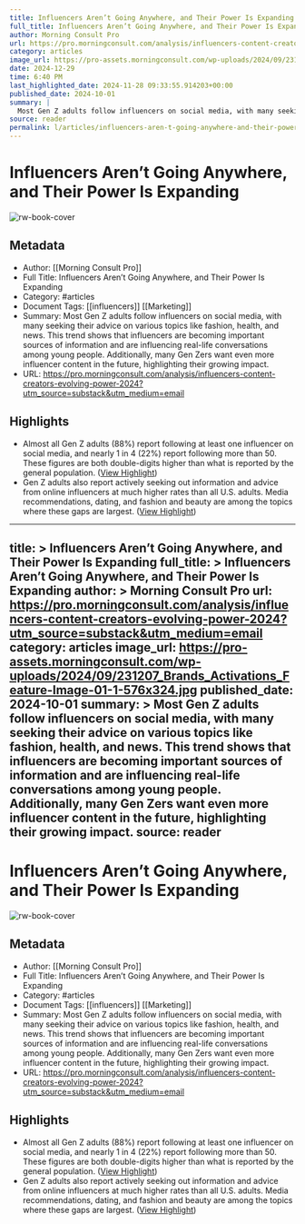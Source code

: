 ```yaml
---
title: Influencers Aren’t Going Anywhere, and Their Power Is Expanding
full_title: Influencers Aren’t Going Anywhere, and Their Power Is Expanding
author: Morning Consult Pro
url: https://pro.morningconsult.com/analysis/influencers-content-creators-evolving-power-2024?utm_source=substack&utm_medium=email
category: articles
image_url: https://pro-assets.morningconsult.com/wp-uploads/2024/09/231207_Brands_Activations_Feature-Image-01-1-576x324.jpg
date: 2024-12-29
time: 6:40 PM
last_highlighted_date: 2024-11-28 09:33:55.914203+00:00
published_date: 2024-10-01
summary: |
  Most Gen Z adults follow influencers on social media, with many seeking their advice on various topics like fashion, health, and news. This trend shows that influencers are becoming important sources of information and are influencing real-life conversations among young people. Additionally, many Gen Zers want even more influencer content in the future, highlighting their growing impact.
source: reader
permalink: l/articles/influencers-aren-t-going-anywhere-and-their-power-is-expanding
---
```

# Influencers Aren’t Going Anywhere, and Their Power Is Expanding

![rw-book-cover](https://pro-assets.morningconsult.com/wp-uploads/2024/09/231207_Brands_Activations_Feature-Image-01-1-576x324.jpg)

## Metadata
- Author: [[Morning Consult Pro]]
- Full Title: Influencers Aren’t Going Anywhere, and Their Power Is Expanding
- Category: #articles
- Document Tags: [[influencers]] [[Marketing]] 
- Summary: Most Gen Z adults follow influencers on social media, with many seeking their advice on various topics like fashion, health, and news. This trend shows that influencers are becoming important sources of information and are influencing real-life conversations among young people. Additionally, many Gen Zers want even more influencer content in the future, highlighting their growing impact.
- URL: https://pro.morningconsult.com/analysis/influencers-content-creators-evolving-power-2024?utm_source=substack&utm_medium=email

## Highlights
- Almost all Gen Z adults (88%) report following at least one influencer on social media, and nearly 1 in 4 (22%) report following more than 50. These figures are both double-digits higher than what is reported by the general population. ([View Highlight](https://read.readwise.io/read/01jds1x6744vj9b9c7c8kwdm1r))
- Gen Z adults also report actively seeking out information and advice from online influencers at much higher rates than all U.S. adults. Media recommendations, dating, and fashion and beauty are among the topics where these gaps are largest. ([View Highlight](https://read.readwise.io/read/01jds1xd9v58zef5ja1729045a))


---
title: >
  Influencers Aren’t Going Anywhere, and Their Power Is Expanding
full_title: >
  Influencers Aren’t Going Anywhere, and Their Power Is Expanding
author: >
  Morning Consult Pro
url: https://pro.morningconsult.com/analysis/influencers-content-creators-evolving-power-2024?utm_source=substack&utm_medium=email
category: articles
image_url: https://pro-assets.morningconsult.com/wp-uploads/2024/09/231207_Brands_Activations_Feature-Image-01-1-576x324.jpg
published_date: 2024-10-01
summary: >
  Most Gen Z adults follow influencers on social media, with many seeking their advice on various topics like fashion, health, and news. This trend shows that influencers are becoming important sources of information and are influencing real-life conversations among young people. Additionally, many Gen Zers want even more influencer content in the future, highlighting their growing impact.
source: reader
---
# Influencers Aren’t Going Anywhere, and Their Power Is Expanding

![rw-book-cover](https://pro-assets.morningconsult.com/wp-uploads/2024/09/231207_Brands_Activations_Feature-Image-01-1-576x324.jpg)

## Metadata
- Author: [[Morning Consult Pro]]
- Full Title: Influencers Aren’t Going Anywhere, and Their Power Is Expanding
- Category: #articles
- Document Tags: [[influencers]] [[Marketing]] 
- Summary: Most Gen Z adults follow influencers on social media, with many seeking their advice on various topics like fashion, health, and news. This trend shows that influencers are becoming important sources of information and are influencing real-life conversations among young people. Additionally, many Gen Zers want even more influencer content in the future, highlighting their growing impact.
- URL: https://pro.morningconsult.com/analysis/influencers-content-creators-evolving-power-2024?utm_source=substack&utm_medium=email

## Highlights
- Almost all Gen Z adults (88%) report following at least one influencer on social media, and nearly 1 in 4 (22%) report following more than 50. These figures are both double-digits higher than what is reported by the general population. ([View Highlight](https://read.readwise.io/read/01jds1x6744vj9b9c7c8kwdm1r))
- Gen Z adults also report actively seeking out information and advice from online influencers at much higher rates than all U.S. adults. Media recommendations, dating, and fashion and beauty are among the topics where these gaps are largest. ([View Highlight](https://read.readwise.io/read/01jds1xd9v58zef5ja1729045a))



